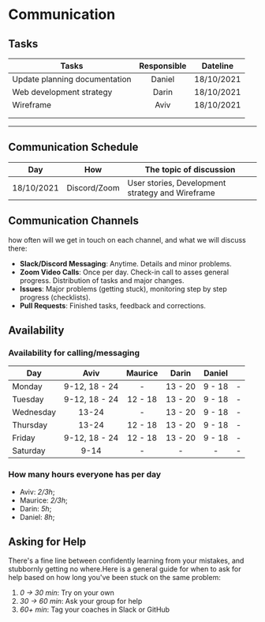 # Communication

## Tasks

| Tasks                         | Responsible |  Dateline  |
| ----------------------------- | :---------: | :--------: |
| Update planning documentation |   Daniel    | 18/10/2021 |
| Web development strategy      |    Darin    | 18/10/2021 |
| Wireframe                     |    Aviv     | 18/10/2021 |
|                               |             |            |
|                               |             |            |

<!-- any general rules you'd like to set for your group? -->

---

## Communication Schedule

| Day        |     How      | The topic of discussion                          |
| ---------- | :----------: | ------------------------------------------------ |
| 18/10/2021 | Discord/Zoom | User stories, Development strategy and Wireframe |

## Communication Channels

how often will we get in touch on each channel, and what we will discuss there:

- **Slack/Discord Messaging**: Anytime. Details and minor problems.
- **Zoom Video Calls**: Once per day. Check-in call to asses general progress.
  Distribution of tasks and major changes.
- **Issues**: Major problems (getting stuck), monitoring step by step progress
  (checklists).
- **Pull Requests**: Finished tasks, feedback and corrections.

## Availability

### Availability for calling/messaging

| Day       |     Aviv      | Maurice |  Darin  | Daniel |     |
| --------- | :-----------: | :-----: | :-----: | :----: | :-: |
| Monday    | 9-12, 18 - 24 |    -    | 13 - 20 | 9 - 18 |  -  |
| Tuesday   | 9-12, 18 - 24 | 12 - 18 | 13 - 20 | 9 - 18 |  -  |
| Wednesday |     13-24     |    -    | 13 - 20 | 9 - 18 |  -  |
| Thursday  |     13-24     | 12 - 18 | 13 - 20 | 9 - 18 |  -  |
| Friday    | 9-12, 18 - 24 | 12 - 18 | 13 - 20 | 9 - 18 |  -  |
| Saturday  |     9-14      |    -    |    -    |   -    |  -  |

### How many hours everyone has per day

- Aviv: _2/3h_;
- Maurice: _2/3h_;
- Darin: _5h_;
- Daniel: _8h_;

## Asking for Help

There's a fine line between confidently learning from your mistakes, and
stubbornly getting no where.Here is a general guide for when to ask for help
based on how long you've been stuck on the same problem:

1. _0 -> 30 min_: Try on your own
2. _30 -> 60 min_: Ask your group for help
3. _60+ min_: Tag your coaches in Slack or GitHub
